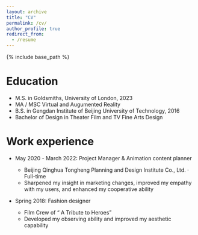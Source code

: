 ```yaml
---
layout: archive
title: "CV"
permalink: /cv/
author_profile: true
redirect_from:
  - /resume
---
```


{% include base_path %}

Education
======
* M.S. in Goldsmiths, University of London, 2023
* MA / MSC Virtual and Augumented Reality
* B.S. in Gengdan Institute of Beijing University of Technology, 2016
* Bachelor of Design in Theater Film and TV Fine Arts Design

Work experience
======
* May 2020 - March 2022: Project Manager & Animation content planner 
  * Beijing Qinghua Tongheng Planning and Design Institute Co., Ltd. · Full-time
  * Sharpened my insight in marketing changes, improved my empathy with my users, and enhanced my cooperative ability

* Spring 2018: Fashion designer
  * Film Crew of “ A Tribute to Heroes”
  * Developed my observing ability and improved my aesthetic capability
  
